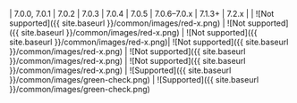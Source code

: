 <div markdown="1">

| 7.0.0, 7.0.1 | 7.0.2 | 7.0.3 | 7.0.4 | 7.0.5 | 7.0.6&ndash;7.0.x | 7.1.3+ | 7.2.x |
| ![Not supported]({{ site.baseurl }}/common/images/red-x.png) | ![Not supported]({{ site.baseurl }}/common/images/red-x.png) | ![Not supported]({{ site.baseurl }}/common/images/red-x.png)| ![Not supported]({{ site.baseurl }}/common/images/red-x.png) | ![Not supported]({{ site.baseurl }}/common/images/red-x.png) | ![Not supported]({{ site.baseurl }}/common/images/red-x.png) | ![Supported]({{ site.baseurl }}/common/images/green-check.png) | ![Supported]({{ site.baseurl }}/common/images/green-check.png)

</div>